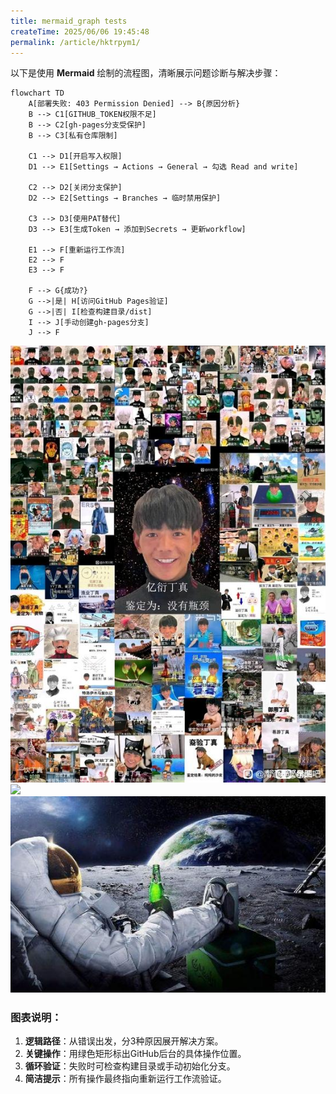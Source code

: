 ```yaml
---
title: mermaid_graph tests
createTime: 2025/06/06 19:45:48
permalink: /article/hktrpym1/
---
```



以下是使用 **Mermaid** 绘制的流程图，清晰展示问题诊断与解决步骤：

```mermaid
flowchart TD
    A[部署失败: 403 Permission Denied] --> B{原因分析}
    B --> C1[GITHUB_TOKEN权限不足]
    B --> C2[gh-pages分支受保护]
    B --> C3[私有仓库限制]

    C1 --> D1[开启写入权限]
    D1 --> E1[Settings → Actions → General → 勾选 Read and write]
    
    C2 --> D2[关闭分支保护]
    D2 --> E2[Settings → Branches → 临时禁用保护]
    
    C3 --> D3[使用PAT替代]
    D3 --> E3[生成Token → 添加到Secrets → 更新workflow]

    E1 --> F[重新运行工作流]
    E2 --> F
    E3 --> F

    F --> G{成功?}
    G -->|是| H[访问GitHub Pages验证]
    G -->|否| I[检查构建目录/dist]
    I --> J[手动创建gh-pages分支]
    J --> F
```

![ ](../public/preview/image/blog_898d5c1ed21b0ef4a9c4227d9bc451da81cb3eb0.jpg)
![ ](../public/preview/image/blog_2881057-605fc10a4f-00000003.webp)
![ ](../public/preview/image/beer-pilot.jpg)

### 图表说明：
1. **逻辑路径**：从错误出发，分3种原因展开解决方案。
2. **关键操作**：用绿色矩形标出GitHub后台的具体操作位置。
3. **循环验证**：失败时可检查构建目录或手动初始化分支。
4. **简洁提示**：所有操作最终指向重新运行工作流验证。
